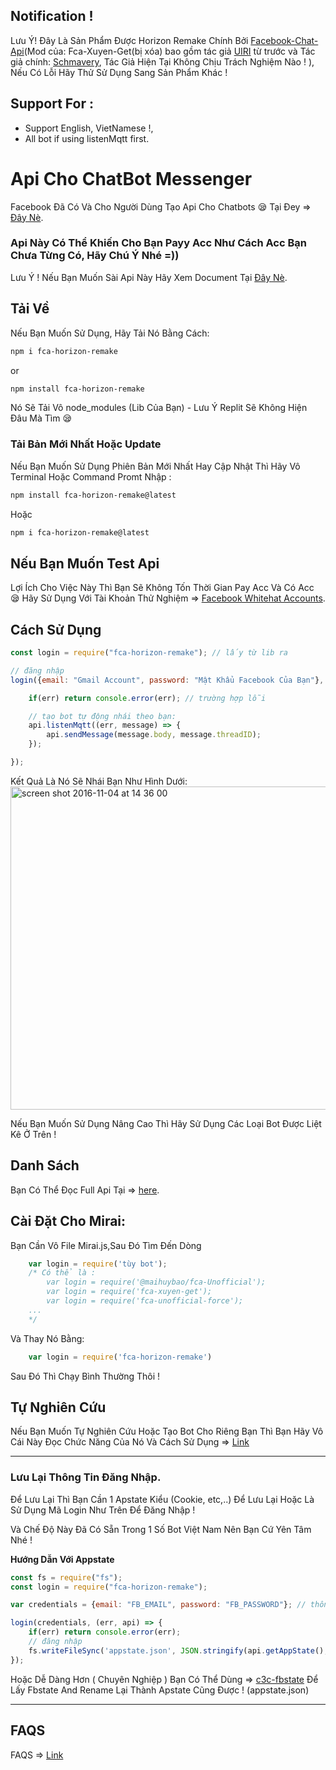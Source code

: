 ## Notification !

Lưu Ý! Đây Là Sản Phẩm Được Horizon Remake Chính Bởi [Facebook-Chat-Api](https://github.com/Schmavery/facebook-chat-api)(Mod của: Fca-Xuyen-Get(bị xóa) bao gồm tác giả [UIRI](https://github.com/BadAimWeeb) từ trước và Tác giả chính: [Schmavery](https://github.com/Schmavery), Tác Giả Hiện Tại Không Chịu Trách Nghiệm Nào ! ), Nếu Có Lỗi Hãy Thử Sử Dụng Sang Sản Phẩm Khác !

## Support For : 

+ Support English, VietNamese !,
+ All bot if using listenMqtt first.

# Api Cho ChatBot Messenger

Facebook Đã Có Và Cho Người Dùng Tạo Api Cho Chatbots 😪 Tại Đey => [Đây Nè](https://developers.facebook.com/docs/messenger-platform).

### Api Này Có Thể Khiến Cho Bạn Payy Acc Như Cách Acc Bạn Chưa Từng Có, Hãy Chú Ý Nhé =))

Lưu Ý ! Nếu Bạn Muốn Sài Api Này Hãy Xem Document Tại [Đây Nè](https://github.com/Schmavery/facebook-chat-api).

## Tải Về 

Nếu Bạn Muốn Sử Dụng, Hãy Tải Nó Bằng Cách:
```bash
npm i fca-horizon-remake
```
or
```bash
npm install fca-horizon-remake
```

Nó Sẽ Tải Vô node_modules (Lib Của Bạn) - Lưu Ý Replit Sẽ Không Hiện Đâu Mà Tìm 😪

### Tải Bản Mới Nhất Hoặc Update

Nếu Bạn Muốn Sử Dụng Phiên Bản Mới Nhất Hay Cập Nhật Thì Hãy Vô Terminal Hoặc Command Promt Nhập :
```bash
npm install fca-horizon-remake@latest
```
Hoặc
```bash
npm i fca-horizon-remake@latest
```

## Nếu Bạn Muốn Test Api 

Lợi Ích Cho Việc Này Thì Bạn Sẽ Không Tốn Thời Gian Pay Acc Và Có Acc 😪
Hãy Sử Dụng Với Tài Khoản Thử Nghiệm => [Facebook Whitehat Accounts](https://www.facebook.com/whitehat/accounts/).

## Cách Sử Dụng

```javascript
const login = require("fca-horizon-remake"); // lấy từ lib ra 

// đăng nhập
login({email: "Gmail Account", password: "Mật Khẩu Facebook Của Bạn"}, (err, api) => {

    if(err) return console.error(err); // trường hợp lỗi

    // tạo bot tự động nhái theo bạn:
    api.listenMqtt((err, message) => {
        api.sendMessage(message.body, message.threadID);
    });

});
```

Kết Quả Là Nó Sẽ Nhái Bạn Như Hình Dưới:
<img width="517" alt="screen shot 2016-11-04 at 14 36 00" src="https://cloud.githubusercontent.com/assets/4534692/20023545/f8c24130-a29d-11e6-9ef7-47568bdbc1f2.png">

Nếu Bạn Muốn Sử Dụng Nâng Cao Thì Hãy Sử Dụng Các Loại Bot Được Liệt Kê Ở Trên !

## Danh Sách

Bạn Có Thể Đọc Full Api Tại => [here](DOCS.md).

## Cài Đặt Cho Mirai: 

Bạn Cần Vô File Mirai.js,Sau Đó Tìm Đến Dòng
```js
    var login = require('tùy bot'); 
    /* Có thể là :
        var login = require('@maihuybao/fca-Unofficial');
        var login = require('fca-xuyen-get');
        var login = require('fca-unofficial-force');
    ...   
    */
```

Và Thay Nó Bằng:

```js
    var login = require('fca-horizon-remake')
```

Sau Đó Thì Chạy Bình Thường Thôi  !

## Tự Nghiên Cứu

Nếu Bạn Muốn Tự Nghiên Cứu Hoặc Tạo Bot Cho Riêng Bạn Thì Bạn Hãy Vô Cái Này Đọc Chức Năng Của Nó Và Cách Sử Dụng => [Link](https://github.com/Schmavery/facebook-chat-api#Unofficial%20Facebook%20Chat%20API)

------------------------------------

### Lưu Lại Thông Tin Đăng Nhập.

Để Lưu Lại Thì Bạn Cần 1 Apstate Kiểu (Cookie, etc,..) Để Lưu Lại Hoặc Là Sử Dụng Mã Login Như Trên Để Đăng Nhập !

Và Chế Độ Này Đã Có Sẵn Trong 1 Số Bot Việt Nam Nên Bạn Cứ Yên Tâm Nhé !

__Hướng Dẫn Với Appstate__

```js
const fs = require("fs");
const login = require("fca-horizon-remake");

var credentials = {email: "FB_EMAIL", password: "FB_PASSWORD"}; // thông tin tk

login(credentials, (err, api) => {
    if(err) return console.error(err);
    // đăng nhập
    fs.writeFileSync('appstate.json', JSON.stringify(api.getAppState(), null,'\t')); //tạo appstate
});
```

Hoặc Dễ Dàng Hơn ( Chuyên Nghiệp ) Bạn Có Thể Dùng => [c3c-fbstate](https://github.com/c3cbot/c3c-fbstate) Để Lấy Fbstate And Rename Lại Thành Apstate Cũng Được ! (appstate.json)

------------------------------------

## FAQS

FAQS => [Link](https://github.com/Schmavery/facebook-chat-api#FAQS)

